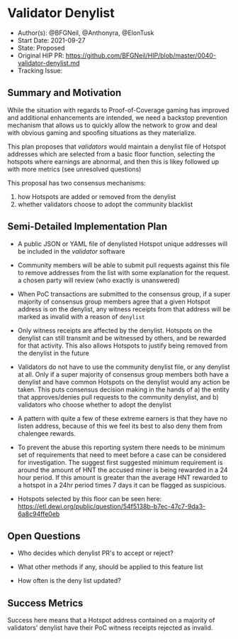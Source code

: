 # Validator Denylist

- Author(s): @BFGNeil, @Anthonyra, @ElonTusk
- Start Date: 2021-09-27
- State: Proposed
- Original HIP PR: https://github.com/BFGNeil/HIP/blob/master/0040-validator-denylist.md
- Tracking Issue: <!-- leave this empty; maintainer will create a discussion issue -->

## Summary and Motivation
[motivation]: #motivation

While the situation with regards to Proof-of-Coverage gaming has improved and additional enhancements are intended, we need a backstop prevention mechanism that allows us to quickly allow the network to grow and deal with obvious gaming and spoofing situations as they materialize. 

This plan proposes that *validators* would maintain a denylist file of Hotspot addresses which are selected from a basic floor function, selecting the hotspots where earnings are abnormal, and then this is likey followed up with more metrics (see unresolved questions)

This proposal has two consensus mechanisms:

1. how Hotspots are added or removed from the denylist
2. whether validators choose to adopt the community blacklist

## Semi-Detailed Implementation Plan
[detailed-explanation]: #detailed-explanation

- A public JSON or YAML file of denylisted Hotspot unique addresses will be included in the *validator* software

- Community members will be able to submit pull requests against this file to remove addresses from the list with some explanation for the request. a chosen party will review (who exactly is unanswered)

- When PoC transactions are submitted to the consensus group, if a super majority of consensus group members agree that a given Hotspot address is on the denylist, any witness receipts from that address will be marked as invalid with a reason of `denylist`

- Only witness receipts are affected by the denylist. Hotspots on the denylist can still transmit and be witnessed by others, and be rewarded for that activity. This also allows Hotspots to justify being removed from the denylist in the future

- Validators do not have to use the community denylist file, or any denylist at all. Only if a super majority of consensus group members both have a denylist and have common Hotspots on the denylist would any action be taken. This puts consensus decision making in the hands of a) the entity that approves/denies pull requests to the community denylist, and b) validators who choose whether to adopt the denylist

- A pattern with quite a few of these extreme earners is that they have no listen address, because of this we feel its best to also deny them from chalengee rewards.

- To prevent the abuse this reporting system there needs to be minimum set of requirements that need to meet before a case can be considered for investigation. The suggest first suggested minimum requirement is around the amount of HNT the accused miner is being rewarded in a 24 hour period. If this amount is greater than the average HNT rewarded to a hotspot in a 24hr period times 7 days it can be flagged as suspicious.

- Hotspots selected by this floor can be seen here: https://etl.dewi.org/public/question/54f5138b-b7ec-47c7-9da3-6a8c94ffe0eb

## Open Questions
[unresolved]: #open-questions

- Who decides which denylist PR's to accept or reject?

- What other methods if any, should be applied to this feature list

- How often is the deny list updated?


## Success Metrics
[success-metrics]: #success-metrics

Success here means that a Hotspot address contained on a majority of validators' denylist have their PoC witness receipts rejected as invalid.
